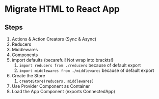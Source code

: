 # Migrate HTML to React App

## Steps

1. Actions & Action Creators (Sync & Async)
2. Reducers
3. Middlewares
4. Components
5. import defaults (becareful! Not wrap into brackts!)
      1. `import reducers from ./reducers` because of default export
      1. `import middlewares from ./middlewares` because of default export
6. Create the Store
      1. `createStore(reducers, middlewares)`
7. Use Provider Component as Container
8. Load the App Component (exports ConnectedApp)